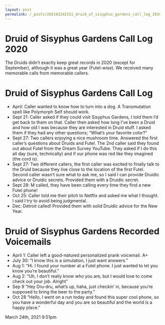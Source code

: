 ```yaml
---
layout: post
permalink: /_posts/202103242151_druid_of_sisyphus_gardens_call_log_2020
---
```


# Druid of Sisyphus Gardens Call Log 2020

The Druids didn’t exactly keep great records in 2020 (except for September), although it was a great year (Futel-wise). We received many memorable calls from memorable callers.



# Druid of Sisyphus Gardens Call Log

<ul>
<li>April: Caller wanted to know how to turn into a dog. A Transmutation spell like Polymorph Self should work.

</li>
<li>Sept 21: Caller asked if they could visit Sisyphus Gardens, I told them I’d get back to them on that. Caller then asked how long I’ve been a Druid and how old I was because they are interested in Druid stuff. I asked them if they had any other questions; “What’s your favorite color?”

</li>
<li>Sept 27: Two callers enjoying a nice mushroom time. Answered the first caller’s questions about Druids and Futel. The 2nd caller said they found out about Futel from the Dream Survey YouTube. They asked if I do this all day (sure, technically) and if our phone was red like they imagined (the cord is).

</li>
<li>Sept 27: Two different callers, the first caller was excited to finally talk to the Druid because they live close to the location of the first Futel. Second caller wasn’t sure what to ask me, so I said I can provide Druidic advice or Druidic secrets. Provided them with a Druidic secret.

</li>
<li>Sept 28: M called, they have been calling every time they find a new Futel phone!

</li>
<li>Oct 25: Caller told me their pitch to Netflix and asked me what I thought. I said I try to avoid being judgmental.

</li>
<li>Dec: Detroit called! Provided them with solid Druidic advice for the New Year.

</li>
</ul>

# Druid of Sisyphus Gardens Recorded Voicemails

<ul>
<li>April 1: Caller left a good-natured personalized prank voicemail. A+

</li>
<li>July 30: “I know this is a simulation, I just want answers.”

</li>
<li>Aug 1: “Hi. I found your number at a Futel phone. I just wanted to let you know you’re beautiful.”

</li>
<li>Aug 2: “Uh, I don’t really know who you are, but I would love to come check out your job. Alright”

</li>
<li>Sep 9 “Hey Dru-dru, what’s up, haha, just checkin&rsquo; in, because you’re supposed to bring the beer to the party.”

</li>
<li>Oct 28 “Hello, I went on a run today and found this super cool phone, so you have a wonderful day and you are so beautiful and the world is a happy place.”

</li>
</ul>

<div id="footer">
<span id="timestamp"> March 24th, 2021 9:51pm </span>
</div>
